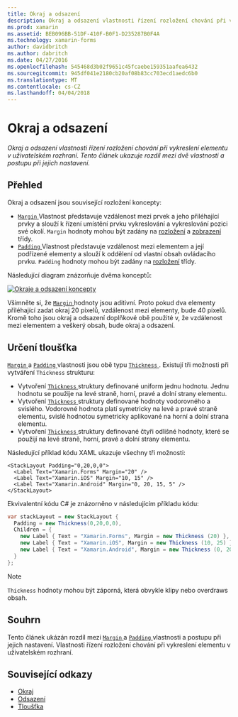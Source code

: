 ```yaml
---
title: Okraj a odsazení
description: Okraj a odsazení vlastnosti řízení rozložení chování při vykreslení elementu v uživatelském rozhraní. Tento článek ukazuje rozdíl mezi dvě vlastnosti a postupu při jejich nastavení.
ms.prod: xamarin
ms.assetid: BEB096BB-51DF-410F-B0F1-D235287B0F4A
ms.technology: xamarin-forms
author: davidbritch
ms.author: dabritch
ms.date: 04/27/2016
ms.openlocfilehash: 545468d3b02f9651c45fcaebe159351aafea6432
ms.sourcegitcommit: 945df041e2180cb20af08b83cc703ecd1aedc6b0
ms.translationtype: MT
ms.contentlocale: cs-CZ
ms.lasthandoff: 04/04/2018
---
```

# <a name="margin-and-padding"></a>Okraj a odsazení

_Okraj a odsazení vlastnosti řízení rozložení chování při vykreslení elementu v uživatelském rozhraní. Tento článek ukazuje rozdíl mezi dvě vlastnosti a postupu při jejich nastavení._

## <a name="overview"></a>Přehled

Okraj a odsazení jsou související rozložení koncepty:

- [ `Margin` ](https://developer.xamarin.com/api/property/Xamarin.Forms.View.Margin/) Vlastnost představuje vzdálenost mezi prvek a jeho přiléhající prvky a slouží k řízení umístění prvku vykreslování a vykreslování pozici své okolí. `Margin` hodnoty mohou být zadány na [rozložení](~/xamarin-forms/user-interface/controls/layouts.md) a [zobrazení](~/xamarin-forms/user-interface/controls/views.md) třídy.
- [ `Padding` ](https://developer.xamarin.com/api/property/Xamarin.Forms.Layout.Padding/) Vlastnost představuje vzdálenost mezi elementem a její podřízené elementy a slouží k oddělení od vlastní obsah ovládacího prvku. `Padding` hodnoty mohou být zadány na [rozložení](~/xamarin-forms/user-interface/controls/layouts.md) třídy.

Následující diagram znázorňuje dvěma konceptů:

[![](margin-and-padding-images/margins-and-padding-sml.png "Okraje a odsazení koncepty")](margin-and-padding-images/margins-and-padding.png#lightbox "okraje a odsazení koncepty")

Všimněte si, že [ `Margin` ](https://developer.xamarin.com/api/property/Xamarin.Forms.View.Margin/) hodnoty jsou aditivní. Proto pokud dva elementy přiléhající zadat okraj 20 pixelů, vzdálenost mezi elementy, bude 40 pixelů. Kromě toho jsou okraj a odsazení doplňkové obě použité v, že vzdálenost mezi elementem a veškerý obsah, bude okraj a odsazení.

## <a name="specifying-a-thickness"></a>Určení tloušťka

[ `Margin` ](https://developer.xamarin.com/api/property/Xamarin.Forms.View.Margin/) a [ `Padding` ](https://developer.xamarin.com/api/property/Xamarin.Forms.Layout.Padding/) vlastnosti jsou obě typu [ `Thickness` ](https://developer.xamarin.com/api/type/Xamarin.Forms.Thickness/). Existují tři možnosti při vytváření `Thickness` strukturu:

- Vytvoření [ `Thickness` ](https://developer.xamarin.com/api/type/Xamarin.Forms.Thickness/) struktury definované uniform jednu hodnotu. Jednu hodnotu se použije na levé straně, horní, pravé a dolní strany elementu.
- Vytvoření [ `Thickness` ](https://developer.xamarin.com/api/type/Xamarin.Forms.Thickness/) struktury definované hodnoty vodorovného a svislého. Vodorovné hodnota platí symetricky na levé a pravé straně elementu, svislé hodnotou symetricky aplikované na horní a dolní strana elementu.
- Vytvoření [ `Thickness` ](https://developer.xamarin.com/api/type/Xamarin.Forms.Thickness/) struktury definované čtyři odlišné hodnoty, které se použijí na levé straně, horní, pravé a dolní strany elementu.

Následující příklad kódu XAML ukazuje všechny tři možnosti:

```xaml
<StackLayout Padding="0,20,0,0">
  <Label Text="Xamarin.Forms" Margin="20" />
  <Label Text="Xamarin.iOS" Margin="10, 15" />
  <Label Text="Xamarin.Android" Margin="0, 20, 15, 5" />
</StackLayout>
```

Ekvivalentní kódu C# je znázorněno v následujícím příkladu kódu:

```csharp
var stackLayout = new StackLayout {
  Padding = new Thickness(0,20,0,0),
  Children = {
    new Label { Text = "Xamarin.Forms", Margin = new Thickness (20) },
    new Label { Text = "Xamarin.iOS", Margin = new Thickness (10, 25) },
    new Label { Text = "Xamarin.Android", Margin = new Thickness (0, 20, 15, 5) }
  }
};
```

> [!NOTE]
> `Thickness` hodnoty mohou být záporná, která obvykle klipy nebo overdraws obsah.

## <a name="summary"></a>Souhrn

Tento článek ukázán rozdíl mezi [ `Margin` ](https://developer.xamarin.com/api/property/Xamarin.Forms.View.Margin/) a [ `Padding` ](https://developer.xamarin.com/api/property/Xamarin.Forms.Layout.Padding/) vlastnosti a postupu při jejich nastavení. Vlastnosti řízení rozložení chování při vykreslení elementu v uživatelském rozhraní.


## <a name="related-links"></a>Související odkazy

- [Okraj](https://developer.xamarin.com/api/property/Xamarin.Forms.View.Margin/)
- [Odsazení](https://developer.xamarin.com/api/property/Xamarin.Forms.Layout.Padding/)
- [Tloušťka](https://developer.xamarin.com/api/type/Xamarin.Forms.Thickness/)
